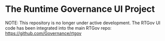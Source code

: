 # The Runtime Governance UI Project

NOTE: This repository is no longer under active development. The RTGov UI code has been integrated into the main RTGov repo: https://github.com/Governance/rtgov
